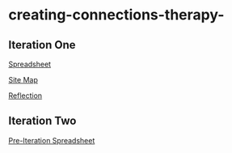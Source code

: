# creating-connections-therapy-

## Iteration One
[Spreadsheet](https://docs.google.com/spreadsheets/d/1voTQP9KCdIvoRv33HVE7Aj9CBaN4t1ZTy-8z6f9_1Y0/edit#gid=0)

[Site Map](https://www.gloomaps.com/PcJnzEnZoz)

[Reflection](https://github.com/COMPSCI-490WD-Project/creating-connections-therapy/blob/master/Iteration%201/Group%20Reflection_%20End%20of%20Iteration%20%231.docx)

## Iteration Two
[Pre-Iteration Spreadsheet](https://docs.google.com/spreadsheets/d/1BQdNWWRfGl_9n1xgZqlwanBSI148svV9gk88pKnAk9o/edit#gid=0)


